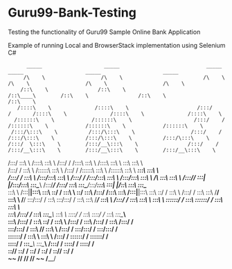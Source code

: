 # Guru99-Bank-Testing
Testing the functionality of Guru99 Sample Online Bank Application

Example of running Local and BrowserStack implementation using Selenium C#

          _____                    _____                            _____            _____                    _____                    _____          
         /\    \                  /\    \                          /\    \          /\    \                  /\    \                  /\    \         
        /::\    \                /::\    \                        /::\____\        /::\    \                /::\    \                /::\    \        
       /::::\    \              /::::\    \                      /:::/    /       /::::\    \              /::::\    \              /::::\    \       
      /::::::\    \            /::::::\    \                    /:::/    /       /::::::\    \            /::::::\    \            /::::::\    \      
     /:::/\:::\    \          /:::/\:::\    \                  /:::/    /       /:::/\:::\    \          /:::/\:::\    \          /:::/\:::\    \     
    /:::/  \:::\    \        /:::/__\:::\    \                /:::/    /       /:::/__\:::\    \        /:::/__\:::\    \        /:::/__\:::\    \    
   /:::/    \:::\    \      /::::\   \:::\    \              /:::/    /       /::::\   \:::\    \      /::::\   \:::\    \       \:::\   \:::\    \   
  /:::/    / \:::\    \    /::::::\   \:::\    \            /:::/    /       /::::::\   \:::\    \    /::::::\   \:::\    \    ___\:::\   \:::\    \  
 /:::/    /   \:::\ ___\  /:::/\:::\   \:::\    \          /:::/    /       /:::/\:::\   \:::\    \  /:::/\:::\   \:::\ ___\  /\   \:::\   \:::\    \ 
/:::/____/     \:::|    |/:::/__\:::\   \:::\____\        /:::/____/       /:::/  \:::\   \:::\____\/:::/__\:::\   \:::|    |/::\   \:::\   \:::\____\
\:::\    \     /:::|____|\:::\   \:::\   \::/    /        \:::\    \       \::/    \:::\  /:::/    /\:::\   \:::\  /:::|____|\:::\   \:::\   \::/    /
 \:::\    \   /:::/    /  \:::\   \:::\   \/____/          \:::\    \       \/____/ \:::\/:::/    /  \:::\   \:::\/:::/    /  \:::\   \:::\   \/____/ 
  \:::\    \ /:::/    /    \:::\   \:::\    \               \:::\    \               \::::::/    /    \:::\   \::::::/    /    \:::\   \:::\    \     
   \:::\    /:::/    /      \:::\   \:::\____\               \:::\    \               \::::/    /      \:::\   \::::/    /      \:::\   \:::\____\    
    \:::\  /:::/    /        \:::\   \::/    /                \:::\    \              /:::/    /        \:::\  /:::/    /        \:::\  /:::/    /    
     \:::\/:::/    /          \:::\   \/____/                  \:::\    \            /:::/    /          \:::\/:::/    /          \:::\/:::/    /     
      \::::::/    /            \:::\    \                       \:::\    \          /:::/    /            \::::::/    /            \::::::/    /      
       \::::/    /              \:::\____\                       \:::\____\        /:::/    /              \::::/    /              \::::/    /       
        \::/____/                \::/    /                        \::/    /        \::/    /                \::/____/                \::/    /        
         ~~                       \/____/                          \/____/          \/____/                  ~~                       \/____/         
                                                                                                                                                      

